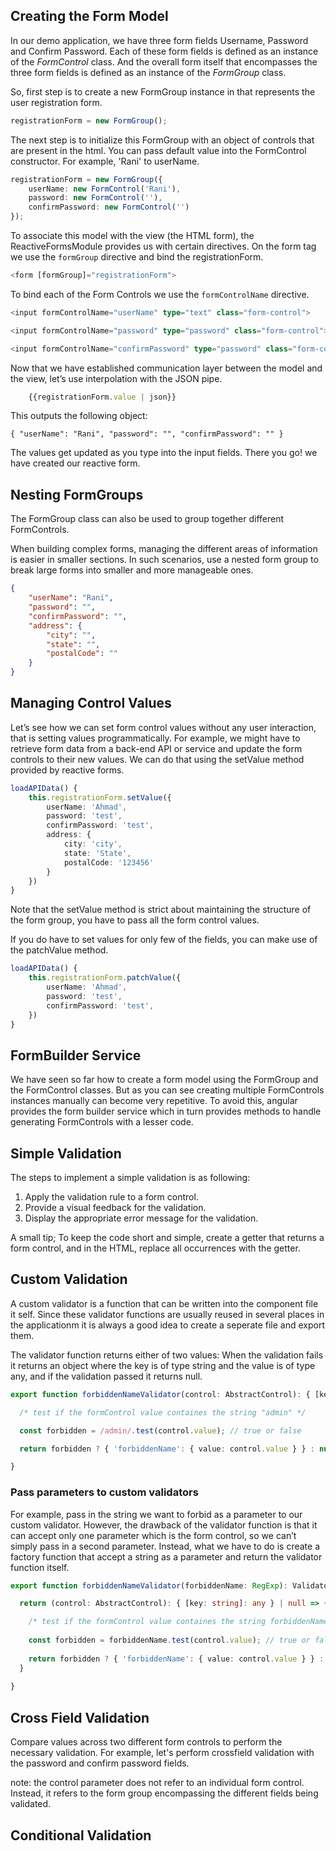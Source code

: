 ## Creating the Form Model

In our demo application, we have three form fields Username, Password and Confirm Password. Each of these form fields is defined as an instance of the *FormControl* class. And the overall form itself that encompasses the three form fields is defined as an instance of the *FormGroup* class.

So, first step is to create a new FormGroup instance in that represents the user registration form.

```TypeScript
registrationForm = new FormGroup();
```

The next step is to initialize this FormGroup with an object of controls that are present in the html. You can pass default value into the FormControl constructor. For example, 'Rani' to userName.

```TypeScript
registrationForm = new FormGroup({
    userName: new FormControl('Rani'),
    password: new FormControl(''),
    confirmPassword: new FormControl('')
});
```

To associate this model with the view (the HTML form), the ReactiveFormsModule provides us with certain directives. On the form tag we use the `formGroup` directive and bind the registrationForm.

```TypeScript
<form [formGroup]="registrationForm">
```

To bind each of the Form Controls we use the `formControlName` directive.

```TypeScript
<input formControlName="userName" type="text" class="form-control">

<input formControlName="password" type="password" class="form-control">

<input formControlName="confirmPassword" type="password" class="form-control">
```

Now that we have established communication layer between the model and the view, let’s use interpolation with the JSON pipe.

```TypeScript
    {{registrationForm.value | json}}
```

This outputs the following object:

    { "userName": "Rani", "password": "", "confirmPassword": "" }

The values get updated as you type into the input fields. There you go! we have created our reactive form.

## Nesting FormGroups

The FormGroup class can also be used to group together different FormControls.

When building complex forms, managing the different areas of information is easier in smaller sections. In such scenarios, use a nested form group to break large forms into smaller and more manageable ones.

```JSON
{ 
    "userName": "Rani", 
    "password": "", 
    "confirmPassword": "", 
    "address": { 
        "city": "", 
        "state": "", 
        "postalCode": "" 
    }
}
```

## Managing Control Values

Let’s see how we can set form control values without any user interaction, that is setting values programmatically. For example, we might have to retrieve form data from a back-end API or service and update the form controls to their new values. We can do that using the setValue method provided by reactive forms.

```TypeScript
loadAPIData() {
    this.registrationForm.setValue({
        userName: 'Ahmad',
        password: 'test',
        confirmPassword: 'test',
        address: {
            city: 'city',
            state: 'State',
            postalCode: '123456'
        }
    })
}
```

Note that the setValue method is strict about maintaining the structure of the form group, you have to pass all the form control values.

If you do have to set values for only few of the fields, you can make use of the patchValue method.

```TypeScript
loadAPIData() {
    this.registrationForm.patchValue({
        userName: 'Ahmad',
        password: 'test',
        confirmPassword: 'test',
    })
}
```

## FormBuilder Service

We have seen so far how to create a form model using the FormGroup and the FormControl classes. But as you can see creating multiple FormControls instances manually can become very repetitive. To avoid this, angular provides the form builder service which in turn provides methods to handle generating FormControls with a lesser code.

## Simple Validation

The steps to implement a simple validation is as following:
1. Apply the validation rule to a form control.
2. Provide a visual feedback for the validation.
3. Display the appropriate error message for the validation.

A small tip; To keep the code short and simple, create a getter that returns a form control, and in the HTML, replace all occurrences with the getter.

## Custom Validation

A custom validator is a function that can be written into the component file it self. Since these validator functions are usually reused in several places in the applicationm it is always a good idea to create a seperate file and export them.

The validator function returns either of two values: When the validation fails it returns an object where the key is of type string and the value is of type any, and if the validation passed it returns null.

```TypeScript
export function forbiddenNameValidator(control: AbstractControl): { [key: string]: any } | null {

  /* test if the formControl value containes the string "admin" */

  const forbidden = /admin/.test(control.value); // true or false

  return forbidden ? { 'forbiddenName': { value: control.value } } : null;

}
```

### Pass parameters to custom validators

For example, pass in the string we want to forbid as a parameter to our custom validator. However, the drawback of the validator function is that it can accept only one parameter which is the form control, so we can’t simply pass in a second parameter. Instead, what we have to do is create a factory function that accept a string as a parameter and return the validator function itself.

```TypeScript
export function forbiddenNameValidator(forbiddenName: RegExp): ValidatorFn {

  return (control: AbstractControl): { [key: string]: any } | null => {

    /* test if the formControl value containes the string forbiddenName */
  
    const forbidden = forbiddenName.test(control.value); // true or false
  
    return forbidden ? { 'forbiddenName': { value: control.value } } : null;
  }
  
}
```

## Cross Field Validation

Compare values across two different form controls to perform the necessary validation. For example, let's perform crossfield validation with the password and confirm password fields.

note: the control parameter does not refer to an individual form control. Instead, it refers to the form group encompassing the different fields being validated.

## Conditional Validation

